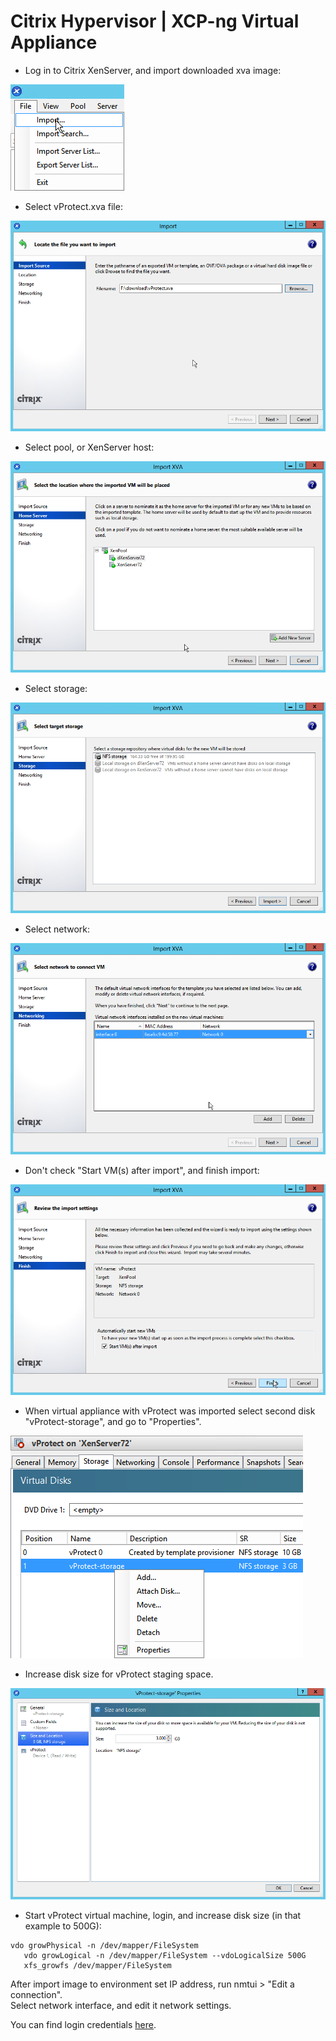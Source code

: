 # Citrix Hypervisor \| XCP-ng Virtual Appliance

* Log in to Citrix XenServer, and import downloaded xva image:

![](../../.gitbook/assets/virtual-appliance-citrix-xcp_ng-01%20%281%29%20%282%29%20%282%29%20%282%29%20%282%29.png)

* Select vProtect.xva file:

![](../../.gitbook/assets/virtual-appliance-citrix-xcp_ng-02%20%282%29%20%282%29%20%282%29%20%282%29%20%282%29.png)

* Select pool, or XenServer host:

![](../../.gitbook/assets/virtual-appliance-citrix-xcp_ng-03%20%282%29%20%282%29%20%282%29%20%282%29.png)

* Select storage:

![](../../.gitbook/assets/virtual-appliance-citrix-xcp_ng-04%20%281%29%20%282%29%20%282%29%20%282%29%20%282%29.png)

* Select network:

![](../../.gitbook/assets/virtual-appliance-citrix-xcp_ng-05%20%282%29%20%282%29%20%282%29%20%282%29.png)

* Don't check "Start VM\(s\) after import", and finish import:

![](../../.gitbook/assets/virtual-appliance-citrix-xcp_ng-06%20%282%29%20%282%29%20%282%29%20%282%29.png)

* When virtual appliance with vProtect was imported select second disk "vProtect-storage", and go to "Properties".

![](../../.gitbook/assets/virtual-appliance-citrix-xcp_ng-07%20%282%29%20%282%29%20%282%29%20%282%29%20%282%29.png)

* Increase disk size for vProtect staging space.

![](../../.gitbook/assets/virtual-appliance-citrix-xcp_ng-08%20%282%29%20%282%29%20%282%29%20%282%29%20%282%29.png)

* Start vProtect virtual machine, login, and increase disk size \(in that example to 500G\):

```text
vdo growPhysical -n /dev/mapper/FileSystem
   vdo growLogical -n /dev/mapper/FileSystem --vdoLogicalSize 500G
   xfs_growfs /dev/mapper/FileSystem
```

After import image to environment set IP address, run nmtui &gt; "Edit a connection".  
Select network interface, and edit it network settings.

You can find login credentials [here](./).

